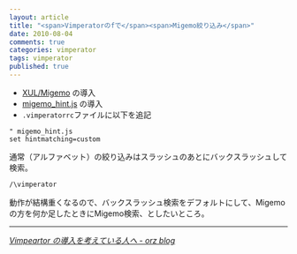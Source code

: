 ```yaml
---
layout: article
title: "<span>Vimperatorのfで</span><span>Migemo絞り込み</span>"
date: 2010-08-04
comments: true
categories: vimperator
tags: vimperator
published: true
---
```


- [XUL/Migemo](https://addons.mozilla.org/ja/firefox/addon/5239) の導入
- [migemo\_hint.js](http://coderepos.org/share/browser/lang/javascript/vimperator-plugins/trunk/migemo_hint.js) の導入
- `.vimperatorrc`ファイルに以下を追記

~~~ vim
" migemo_hint.js
set hintmatching=custom
~~~

通常（アルファベット）の絞り込みはスラッシュのあとにバックスラッシュして検索。

~~~ sh
/\vimperator
~~~

動作が結構重くなるので、バックスラッシュ検索をデフォルトにして、Migemoの方を何か足したときにMigemo検索、としたいところ。

* * *

<cite>[Vimpeartor の導入を考えている人へ - orz blog](http://d.hatena.ne.jp/masa138/20091012/1255357640)</cite>
